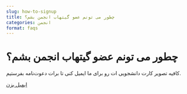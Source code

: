 ```yaml
---
slug: how-to-signup
title: چطور می تونم عضو گیتهاب انجمن بشم؟
categories: انجمن
format: faqs
---
```


# چطور می تونم عضو گیتهاب انجمن بشم؟

کافیه تصویر کارت دانشجویی ات رو برای ما ایمیل کنی تا برات دعوت‌نامه بفرستیم.

[ایمیل بزن](mailto:info@codegeeks.ir)
